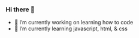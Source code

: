 ### Hi there 👋

- 🔭 I’m currently working on learning how to code
- 🌱 I’m currently learning javascript, html, & css

